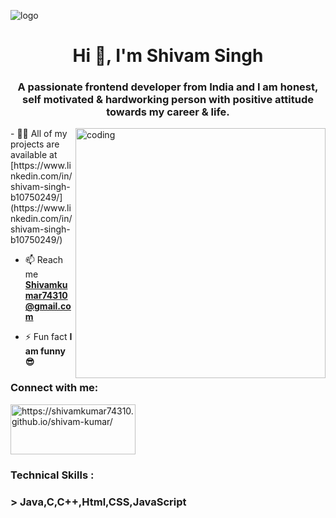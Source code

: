 ![logo](https://wallpaperaccess.com/full/3415092.jpg)
<h1 align="center">Hi 👋, I'm Shivam Singh</h1>
<h3 align="center">A passionate frontend developer from India and I am honest, self motivated & hardworking person with positive attitude towards my career & life.
</h3>
<img align="right"alt="coding"width="400"src="https://camo.githubusercontent.com/9eb3fdcaa648566c6a055c75fc17dbaf3849b11ede8019397a30d2092fdcd3be/68747470733a2f2f7374617469632e7769787374617469632e636f6d2f6d656469612f3262653163655f38363435363739303038343534313865626664363165323937363337343634647e6d76322e676966">
- 👨‍💻 All of my projects are available at [https://www.linkedin.com/in/shivam-singh-b10750249/](https://www.linkedin.com/in/shivam-singh-b10750249/)

- 📫  Reach me **Shivamkumar74310@gmail.com**

- ⚡ Fun fact **I am funny 😎**

<h3 align="left">Connect with me:</h3>
<p align="left">
<a href="https://shivamkumar74310.github.io/Home/" target="blank"><img align="center" src="https://content.app-sources.com/s/7742554772753465/uploads/Images/logo_MyWeb.Site_HQ-3_with_black_border-7913135.png" alt="https://shivamkumar74310.github.io/shivam-kumar/" height="80" width="200" /></a>
 
</p>

<h3 align="left">Technical Skills :</h3>
<h3>
>  Java,C,C++,Html,CSS,JavaScript 
 
</h3>
